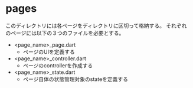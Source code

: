 # pages
このディレクトリには各ページをディレクトリに区切って格納する。
それぞれのページには以下の３つのファイルを必要とする。
- <page_name>_page.dart
    - ページのUIを定義する
- <page_name>_controller.dart
    - ページのcontrollerを作成する
- <page_name>_state.dart
    - ページ自体の状態管理対象のstateを定義する
